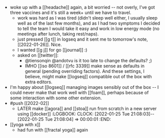 - woke up with a [[headache]] again, a bit worried -- not overly, I've got three vaccines and it's still a week+ until we have to travel.
	- work was hard as I was tired (didn't sleep well either, I usually sleep well as of the last few months), and as I had two symptoms I decided to tell the team I would take it easy and work in low energy mode (no meetings after lunch, taking rest/naps).
	- just pressed [[g t]] in logseq and it sent me to tomorrow's note, [[2022-01-26]]. Nice.
	- I wanted [[g j]] for go [[journal]] :)
	- asked on [[twitter]]:
		- @tiensonqin @andotvu is it too late to change the defaults? ;)
		- IMHO [[iso 8601]] / [[rfc 3339]] make sense as defaults in general (pending overriding factors). And these settings, I believe, might make [[logseq]] compatible out of the box with extra editors.
- I'm happy about [[logseq]] managing images sensibly out of the box -- I could never make that work well with [[foam]], perhaps because of some interaction with some other extension.
- #push [[2022-02]]
	- LATER make [[agora]] and [[stoa]] run from scratch in a new server using [[docker]]
	  :LOGBOOK:
	  CLOCK: [2022-01-25 Tue 21:08:03]--[2022-01-25 Tue 21:08:04] =>  00:00:01
	  :END:
- [[yoga with x]]
	- had fun with [[fractal yoga]] again